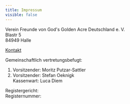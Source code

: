 ```yaml
---
title: Impressum
visible: false
---
```


Verein Freunde von God's Golden Acre Deutschland e. V.  
Blastr 5  
84949 Halle  

[Kontakt](../04.kontakt "Schreibe uns eine Nachricht")

Gemeinschaftlich vertretungsbefugt:

1. Vorsitzender: Moritz Putzar-Sattler 
2. Vorsitzender: Stefan Oeknigk  
Kassenwart: Luca Diem

Registergericht:  
Registernummer:  




